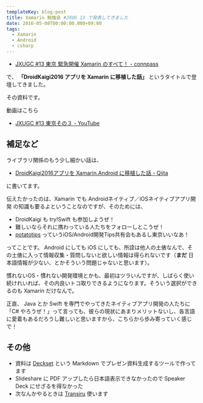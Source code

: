 ```yaml
---
templateKey: blog-post
title: Xamarin 勉強会 #JXUG 13 で発表してきました
date: 2016-05-08T00:00:00.000+09:00
tags:
  - Xamarin
  - Android
  - csharp
---
```


* [JXUGC #13 東京 緊急開催 Xamarin のすべて！ - connpass](http://jxug.connpass.com/event/29734/)
<!--more-->

で、 **「DroidKaigi2016 アプリを Xamarin に移植した話」** というタイトルで登壇してきました。

その資料です。

<script async class="speakerdeck-embed" data-id="a005a4a951d047948aa9985497736e0d" data-ratio="1.77777777777778" src="//speakerdeck.com/assets/embed.js"></script>

動画はこちら

* [JXUGC #13 東京その３ - YouTube](https://www.youtube.com/watch?v=9oPwHJ4Zc9I)

## 補足など

ライブラリ関係のもう少し細かい話は、

* [DroidKaigi2016アプリを Xamarin.Android に移植した話 - Qiita](http://qiita.com/amay077/items/09b442da6ac22269e8e0)

に書いてます。

伝えたかったのは、Xamarin でも Androidネイティブ／iOSネイティブアプリ開発 の知識も要るよということなのですが、そのためには、

* DroidKaigi も try!Swift も参加しようぜ！
* 難しいならそれに携わっている人たちをフォローしとこうぜ！
* [potatotips](http://potatotips.connpass.com/) っていうiOS/Android開発Tips共有会もあるし東京いいなあ！

ってことです。
Android にしても iOS にしても、所詮は他人の土俵なんで、その土俵に入って情報収集・質問しないと欲しい情報は得られないです（**まだ** 日本語情報が少ない、とかそういう問題じゃないと思います）。

慣れないOS・慣れない開発環境とかも、最初はツラいんですが、しばらく使い続けれいれば、その内良いトコ取りできるようになります。そういう選択ができるのも Xamarin だけなんで。

正直、 Java とか Swift を専門でやってきたネイティブアプリ開発の人たちに「C# やろうぜ！」って言っても、彼らの現状にあまりメリットないし、各言語に愛着もあるだろうし難しいと思いますから、こちらから歩み寄っていく感じで！

## その他

* 資料は [Deckset](http://www.decksetapp.com/) という Markdown でプレゼン資料生成するツールで作ってます
* Slideshare に PDF アップしたら日本語表示できなかったので Speaker Deck にせざるを得なかった
* 次なんかやるときは [Transiru](https://transiru.net/) 使います
